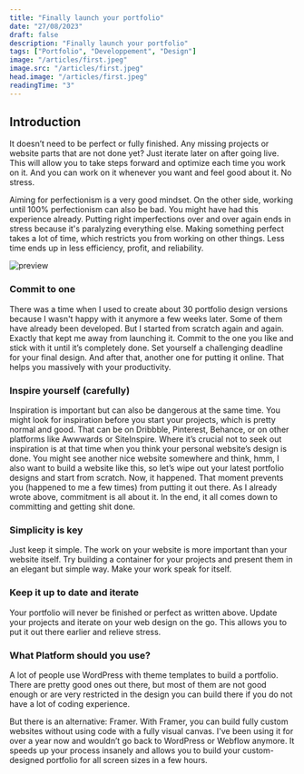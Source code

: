 ```yaml
---
title: "Finally launch your portfolio"
date: "27/08/2023"
draft: false
description: "Finally launch your portfolio"
tags: ["Portfolio", "Developpement", "Design"]
image: "/articles/first.jpeg"
image.src: "/articles/first.jpeg"
head.image: "/articles/first.jpeg"
readingTime: "3"
---
```


## Introduction

It doesn’t need to be perfect or fully finished. Any missing projects or website parts that are not done yet? Just iterate later on after going live. This will allow you to take steps forward and optimize each time you work on it. And you can work on it whenever you want and feel good about it. No stress.

Aiming for perfectionism is a very good mindset. On the other side, working until 100% perfectionism can also be bad. You might have had this experience already. Putting right imperfections over and over again ends in stress because it's paralyzing everything else. Making something perfect takes a lot of time, which restricts you from working on other things. Less time ends up in less efficiency, profit, and reliability.

![preview](/articles/first.jpeg)

### Commit to one
There was a time when I used to create about 30 portfolio design versions because I wasn't happy with it anymore a few weeks later. Some of them have already been developed. But I started from scratch again and again. Exactly that kept me away from launching it. Commit to the one you like and stick with it until it’s completely done. Set yourself a challenging deadline for your final design. And after that, another one for putting it online. That helps you massively with your productivity.

### Inspire yourself (carefully)
Inspiration is important but can also be dangerous at the same time. You might look for inspiration before you start your projects, which is pretty normal and good. That can be on Dribbble, Pinterest, Behance, or on other platforms like Awwwards or SiteInspire. Where it’s crucial not to seek out inspiration is at that time when you think your personal website’s design is done. You might see another nice website somewhere and think, hmm, I also want to build a website like this, so let’s wipe out your latest portfolio designs and start from scratch. Now, it happened. That moment prevents you (happened to me a few times) from putting it out there. As I already wrote above, commitment is all about it. In the end, it all comes down to committing and getting shit done.

### Simplicity is key
Just keep it simple. The work on your website is more important than your website itself. Try building a container for your projects and present them in an elegant but simple way. Make your work speak for itself.

### Keep it up to date and iterate
Your portfolio will never be finished or perfect as written above. Update your projects and iterate on your web design on the go. This allows you to put it out there earlier and relieve stress.

### What Platform should you use?
A lot of people use WordPress with theme templates to build a portfolio. There are pretty good ones out there, but most of them are not good enough or are very restricted in the design you can build there if you do not have a lot of coding experience.

But there is an alternative: Framer. With Framer, you can build fully custom websites without using code with a fully visual canvas. I've been using it for over a year now and wouldn’t go back to WordPress or Webflow anymore. It speeds up your process insanely and allows you to build your custom-designed portfolio for all screen sizes in a few hours.
 